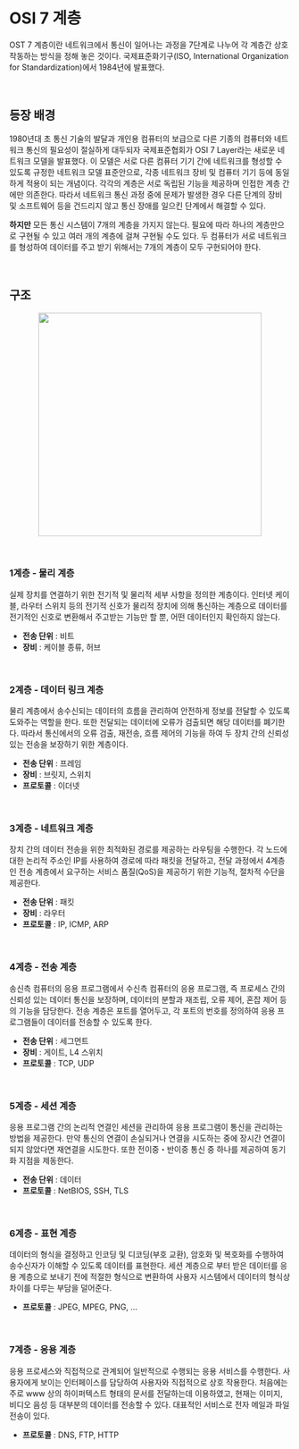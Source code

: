 # OSI 7 계층

OST 7 계층이란 네트워크에서 통신이 일어나는 과정을 7단계로 나누어 각 계층간 상호 작동하는 방식을 정해 놓은 것이다. 국제표준화기구(ISO, International Organization for Standardization)에서 1984년에 발표했다.

&nbsp;
## 등장 배경

1980년대 초 통신 기술의 발달과 개인용 컴퓨터의 보급으로 다른 기종의 컴퓨터와 네트워크 통신의 필요성이 절실하게 대두되자 국제표준협회가 OSI 7 Layer라는 새로운 네트워크 모델을 발표했다. 이 모델은 서로 다른 컴퓨터 기기 간에 네트워크를 형성할 수 있도록 규정한 네트워크 모델 표준안으로, 각종 네트워크 장비 및 컴퓨터 기기 등에 동일하게 적용이 되는 개념이다. 각각의 계층은 서로 독립된 기능을 제공하며 인접한 계층 간에만 의존한다. 따라서 네트워크 통신 과정 중에 문제가 발생한 경우 다른 단계의 장비 및 소프트웨어 등을 건드리지 않고 통신 장애를 일으킨 단계에서 해결할 수 있다.

**하지만** 모든 통신 시스템이 7개의 계층을 가지지 않는다. 필요에 따라 하나의 계층만으로 구현될 수 있고 여러 개의 계층에 걸쳐 구현될 수도 있다. 두 컴퓨터가 서로 네트워크를 형성하여 데이터를 주고 받기 위해서는 7개의 계층이 모두 구현되어야 한다.

&nbsp;
## 구조

<p align="center">
<img src="https://user-images.githubusercontent.com/61190690/171999030-44582301-93ab-4db9-952c-a0addf6b37a2.png" width="400">
</p>

&nbsp;
### 1계층 - 물리 계층

실제 장치를 연결하기 위한 전기적 및 물리적 세부 사항을 정의한 계층이다. 인터넷 케이블, 라우터 스위치 등의 전기적 신호가 물리적 장치에 의해 통신하는 계층으로 데이터를 전기적인 신호로 변환해서 주고받는 기능만 할 뿐, 어떤 데이터인지 확인하지 않는다.

- **전송 단위** : 비트
- **장비** : 케이블 종류, 허브

&nbsp;
### 2계층 - 데이터 링크 계층

물리 계층에서 송수신되는 데이터의 흐름을 관리하여 안전하게 정보를 전달할 수 있도록 도와주는 역할을 한다. 또한 전달되는 데이터에 오류가 검출되면 해당 데이터를 폐기한다. 따라서 통신에서의 오류 검출, 재전송, 흐름 제어의 기능을 하여 두 장치 간의 신뢰성 있는 전송을 보장하기 위한 계층이다.

- **전송 단위** : 프레임
- **장비** : 브릿지, 스위치
- **프로토콜** : 이더넷

&nbsp;
### 3계층 - 네트워크 계층

장치 간의 데이터 전송을 위한 최적화된 경로를 제공하는 라우팅을 수행한다. 각 노드에 대한 논리적 주소인 IP를 사용하여 경로에 따라 패킷을 전달하고, 전달 과정에서 4계층인 전송 계층에서 요구하는 서비스 품질(QoS)을 제공하기 위한 기능적, 절차적 수단을 제공한다.

- **전송 단위** : 패킷
- **장비** : 라우터
- **프로토콜** : IP, ICMP, ARP

&nbsp;
### 4계층 - 전송 계층

송신측 컴퓨터의 응용 프로그램에서 수신측 컴퓨터의 응용 프로그램, 즉 프로세스 간의 신뢰성 있는 데이터 통신을 보장하며, 데이터의 분할과 재조립, 오류 제어, 혼잡 제어 등의 기능을 담당한다. 전송 계층은 포트를 열어두고, 각 포트의 번호를 정의하여 응용 프로그램들이 데이터를 전송할 수 있도록 한다.

- **전송 단위** : 세그먼트
- **장비** : 게이트, L4 스위치
- **프로토콜** : TCP, UDP

&nbsp;
### 5계층 - 세션 계층

응용 프로그램 간의 논리적 연결인 세션을 관리하여 응용 프로그램이 통신을 관리하는 방법을 제공한다. 만약 통신의 연결이 손실되거나 연결을 시도하는 중에 장시간 연결이 되지 않았다면 재연결을 시도한다. 또한 전이중・반이중 통신 중 하나를 제공하여 동기화 지점을 제동한다.

- **전송 단위** : 데이터
- **프로토콜** : NetBIOS, SSH, TLS

&nbsp;
### 6계층 - 표현 계층

데이터의 형식을 결정하고 인코딩 및 디코딩(부호 교환), 암호화 및 복호화를 수행하여 송수신자가 이해할 수 있도록 데이터를 표현한다. 세션 계층으로 부터 받은 데이터를 응용 계층으로 보내기 전에 적절한 형식으로 변환하여 사용자 시스템에서 데이터의 형식상 차이를 다루는 부담을 덜어준다.

- **프로토콜** : JPEG, MPEG, PNG, ...

&nbsp;
### 7계층 - 응용 계층

응용 프로세스와 직접적으로 관계되어 일반적으로 수행되는 응용 서비스를 수행한다. 사용자에게 보이는 인터페이스를 담당하여 사용자와 직접적으로 상호 작용한다. 처음에는 주로 www 상의 하이퍼텍스트 형태의 문서를 전달하는데 이용하였고, 현재는 이미지, 비디오 음성 등 대부분의 데이터를 전송할 수 있다. 대표적인 서비스로 전자 메일과 파일 전송이 있다.

- **프로토콜** : DNS, FTP, HTTP


